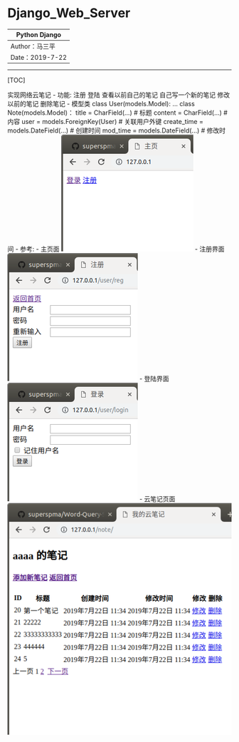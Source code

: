 Django_Web_Server
==========================

| Python Django |
| --- |
| Author：马三平|
| Date：2019-7-22|

-----------

[TOC]


实现网络云笔记
    - 功能:
         注册
         登陆
         查看以前自己的笔记
         自己写一个新的笔记
         修改以前的笔记
         删除笔记
    - 模型类
        class User(models.Model):
            ...
        class Note(models.Model)：
            title = CharField(...)  # 标题
            content = CharField(...)  # 内容
            user = models.ForeignKey(User)   # 关联用户外键
            create_time = models.DateField(...)  # 创建时间
            mod_time = models.DateField(...)  # 修改时间
    - 参考:
        - 主页面
        ![主页面](./static/files/1.png)
        - 注册界面
        ![注册页面](./static/files/3.png)
        - 登陆界面
        ![登录页面](./static/files/2.png)
        - 云笔记页面
        ![云笔记页面](./static/files/4.png)
        